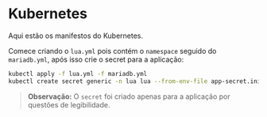 # Kubernetes

Aqui estão os manifestos do Kubernetes.

Comece criando o `lua.yml` pois contém o `namespace` seguido do `mariadb.yml`, após isso crie o secret para a aplicação:

```bash
kubectl apply -f lua.yml -f mariadb.yml
kubectl create secret generic -n lua lua --from-env-file app-secret.ini
```

> **Observação:** O `secret` foi criado apenas para a aplicação por questões de legibilidade.
